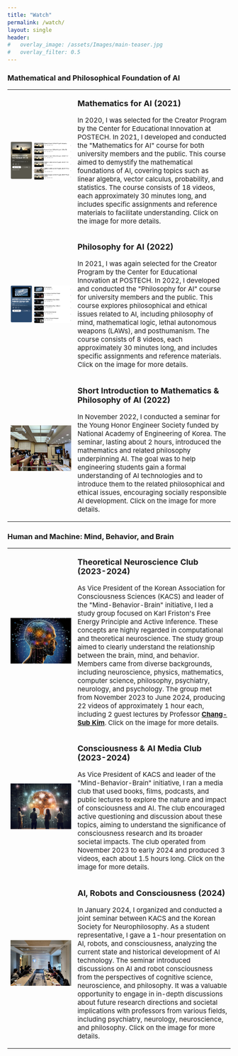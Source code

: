 ```yaml
---
title: "Watch"
permalink: /watch/
layout: single
header:
#   overlay_image: /assets/Images/main-teaser.jpg
#   overlay_filter: 0.5
---
```


### Mathematical and Philosophical Foundation of AI

<table>
 <tr>
    <td style="width: 30%;">
        <a href="https://youtube.com/playlist?list=PLfWS6_PaCSutSAC7Vu8VHS2uc594cQigv&si=PUY67hIfze3kvEeO">
            <img src="/assets/images/Watch/MAI.png" alt="MAI" style="max-width:100%; height:auto;">
        </a>
    </td>
    <td style="width: 70%;">
        <p style="font-size:18px;"><b>Mathematics for AI (2021)</b></p>
        <p style="font-size:15px;">In 2020, I was selected for the Creator Program by the Center for Educational Innovation at POSTECH. In 2021, I developed and conducted the "Mathematics for AI" course for both university members and the public. This course aimed to demystify the mathematical foundations of AI, covering topics such as linear algebra, vector calculus, probability, and statistics. The course consists of 18 videos, each approximately 30 minutes long, and includes specific assignments and reference materials to facilitate understanding. Click on the image for more details.</p>
    </td>
 </tr>
 <tr>
    <td style="width: 30%;">
        <a href="https://youtube.com/playlist?list=PLfWS6_PaCSusXxpOxUSs6ONTln3pHWALy&si=xhr-Y8JY3Y6_xmuw">
            <img src="/assets/images/Watch/PAI.png" alt="PAI" style="max-width:100%; height:auto;">
        </a>
    </td>
    <td style="width: 70%;">
        <p style="font-size:18px;"><b>Philosophy for AI (2022)</b></p>
        <p style="font-size:15px;">In 2021, I was again selected for the Creator Program by the Center for Educational Innovation at POSTECH. In 2022, I developed and conducted the "Philosophy for AI" course for university members and the public. This course explores philosophical and ethical issues related to AI, including philosophy of mind, mathematical logic, lethal autonomous weapons (LAWs), and posthumanism. The course consists of 8 videos, each approximately 30 minutes long, and includes specific assignments and reference materials. Click on the image for more details.</p>
    </td>
 </tr>
 <tr>
    <td style="width: 30%;">
        <a href="https://drive.google.com/file/d/1P1k_OxZnhOZCkHcNpULLXdLxn_iVlUZR/view?usp=sharing">
            <img src="/assets/images/Watch/2022 YEHS.jpg" alt="PMAI" style="max-width:100%; height:auto;">
        </a>
    </td>
    <td style="width: 70%;">
        <p style="font-size:18px;"><b>Short Introduction to Mathematics & Philosophy of AI (2022)</b></p>
        <p style="font-size:15px;">In November 2022, I conducted a seminar for the Young Honor Engineer Society funded by National Academy of Engineering of Korea. The seminar, lasting about 2 hours, introduced the mathematics and related philosophy underpinning AI. The goal was to help engineering students gain a formal understanding of AI technologies and to introduce them to the related philosophical and ethical issues, encouraging socially responsible AI development. Click on the image for more details.</p>
    </td>
 </tr>
</table>

### Human and Machine: Mind, Behavior, and Brain

<table>
 <tr>
    <td style="width: 30%;">
        <a href="https://youtube.com/playlist?list=PLBan6Afp0tlTxmfm83MkMnW1vOt1k3Ic2&si=nxtGxp3m5ZXzfkKn">
            <img src="/assets/images/Watch/AIF.png" alt="MAI" style="max-width:100%; height:auto;">
        </a>
    </td>
    <td style="width: 70%;">
        <p style="font-size:18px;"><b>Theoretical Neuroscience Club (2023-2024)</b></p>
        <p style="font-size:15px;">As Vice President of the Korean Association for Consciousness Sciences (KACS) and leader of the "Mind-Behavior-Brain" initiative, I led a study group focused on Karl Friston's Free Energy Principle and Active Inference. These concepts are highly regarded in computational and theoretical neuroscience. The study group aimed to clearly understand the relationship between the brain, mind, and behavior. Members came from diverse backgrounds, including neuroscience, physics, mathematics, computer science, philosophy, psychiatry, neurology, and psychology. The group met from November 2023 to June 2024, producing 22 videos of approximately 1 hour each, including 2 guest lectures by Professor <a href="https://scholar.google.com/citations?user=brhWmCwAAAAJ&hl=en"><strong>Chang-Sub Kim</strong></a>. Click on the image for more details.</p>
    </td>
 </tr>
 <tr>
    <td style="width: 30%;">
        <a href="https://youtube.com/playlist?list=PLBan6Afp0tlTPZ_bE8VyHzyCy4EVRFv4b&si=Azf6sgAu3-oAnZKS">
            <img src="/assets/images/Watch/Book_Club.png" alt="PAI" style="max-width:100%; height:auto;">
        </a>
    </td>
    <td style="width: 70%;">
        <p style="font-size:18px;"><b>Consciousness & AI Media Club (2023-2024)</b></p>
        <p style="font-size:15px;">As Vice President of KACS and leader of the "Mind-Behavior-Brain" initiative, I ran a media club that used books, films, podcasts, and public lectures to explore the nature and impact of consciousness and AI. The club encouraged active questioning and discussion about these topics, aiming to understand the significance of consciousness research and its broader societal impacts. The club operated from November 2023 to early 2024 and produced 3 videos, each about 1.5 hours long. Click on the image for more details.</p>
    </td>
 </tr>
 <tr>
    <td style="width: 30%;">
        <a href="https://drive.google.com/file/d/1llpHqRlChYJ0WfMReypllYZ970Daffwe/view?usp=sharing">
            <img src="/assets/images/Watch/2024KACSxKSNP.jpg" alt="ARC" style="max-width:100%; height:auto;">
        </a>
    </td>
    <td style="width: 70%;">
        <p style="font-size:18px;"><b>AI, Robots and Consciousness (2024)</b></p>
        <p style="font-size:15px;">In January 2024, I organized and conducted a joint seminar between KACS and the Korean Society for Neurophilosophy. As a student representative, I gave a 1-hour presentation on AI, robots, and consciousness, analyzing the current state and historical development of AI technology. The seminar introduced discussions on AI and robot consciousness from the perspectives of cognitive science, neuroscience, and philosophy. It was a valuable opportunity to engage in in-depth discussions about future research directions and societal implications with professors from various fields, including psychiatry, neurology, neuroscience, and philosophy. Click on the image for more details.</p>
    </td>
 </tr>
</table>
